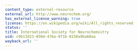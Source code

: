 ```yaml
---
content_type: external-resource
external_url: http://www.neurochem.org/
has_external_license_warning: true
license: https://en.wikipedia.org/wiki/All_rights_reserved
status: ''
title: International Society for Neurochemistry
uid: c9b13d23-850d-476a-9f1b-8158a9ba60aa
wayback_url: ''
---
```

